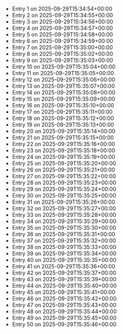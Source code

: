 - Entry 1 on 2025-09-29T15:34:54+00:00
- Entry 2 on 2025-09-29T15:34:55+00:00
- Entry 3 on 2025-09-29T15:34:56+00:00
- Entry 4 on 2025-09-29T15:34:57+00:00
- Entry 5 on 2025-09-29T15:34:58+00:00
- Entry 6 on 2025-09-29T15:34:59+00:00
- Entry 7 on 2025-09-29T15:35:00+00:00
- Entry 8 on 2025-09-29T15:35:02+00:00
- Entry 9 on 2025-09-29T15:35:03+00:00
- Entry 10 on 2025-09-29T15:35:04+00:00
- Entry 11 on 2025-09-29T15:35:05+00:00
- Entry 12 on 2025-09-29T15:35:06+00:00
- Entry 13 on 2025-09-29T15:35:07+00:00
- Entry 14 on 2025-09-29T15:35:08+00:00
- Entry 15 on 2025-09-29T15:35:09+00:00
- Entry 16 on 2025-09-29T15:35:10+00:00
- Entry 17 on 2025-09-29T15:35:11+00:00
- Entry 18 on 2025-09-29T15:35:12+00:00
- Entry 19 on 2025-09-29T15:35:13+00:00
- Entry 20 on 2025-09-29T15:35:14+00:00
- Entry 21 on 2025-09-29T15:35:15+00:00
- Entry 22 on 2025-09-29T15:35:16+00:00
- Entry 23 on 2025-09-29T15:35:18+00:00
- Entry 24 on 2025-09-29T15:35:19+00:00
- Entry 25 on 2025-09-29T15:35:20+00:00
- Entry 26 on 2025-09-29T15:35:21+00:00
- Entry 27 on 2025-09-29T15:35:22+00:00
- Entry 28 on 2025-09-29T15:35:23+00:00
- Entry 29 on 2025-09-29T15:35:24+00:00
- Entry 30 on 2025-09-29T15:35:25+00:00
- Entry 31 on 2025-09-29T15:35:26+00:00
- Entry 32 on 2025-09-29T15:35:27+00:00
- Entry 33 on 2025-09-29T15:35:28+00:00
- Entry 34 on 2025-09-29T15:35:29+00:00
- Entry 35 on 2025-09-29T15:35:30+00:00
- Entry 36 on 2025-09-29T15:35:31+00:00
- Entry 37 on 2025-09-29T15:35:32+00:00
- Entry 38 on 2025-09-29T15:35:33+00:00
- Entry 39 on 2025-09-29T15:35:34+00:00
- Entry 40 on 2025-09-29T15:35:35+00:00
- Entry 41 on 2025-09-29T15:35:36+00:00
- Entry 42 on 2025-09-29T15:35:37+00:00
- Entry 43 on 2025-09-29T15:35:39+00:00
- Entry 44 on 2025-09-29T15:35:40+00:00
- Entry 45 on 2025-09-29T15:35:41+00:00
- Entry 46 on 2025-09-29T15:35:42+00:00
- Entry 47 on 2025-09-29T15:35:43+00:00
- Entry 48 on 2025-09-29T15:35:44+00:00
- Entry 49 on 2025-09-29T15:35:45+00:00
- Entry 50 on 2025-09-29T15:35:46+00:00
